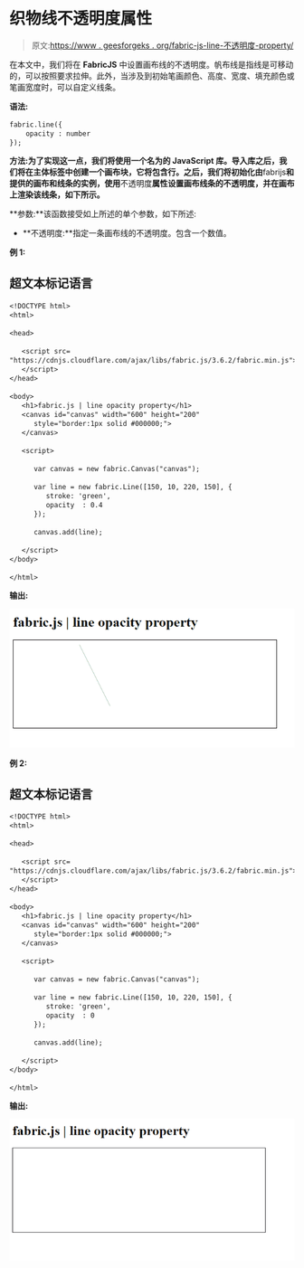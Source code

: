 # 织物线不透明度属性

> 原文:[https://www . geesforgeks . org/fabric-js-line-不透明度-property/](https://www.geeksforgeeks.org/fabric-js-line-opacity-property/)

在本文中，我们将在 **FabricJS** 中设置画布线的不透明度。帆布线是指线是可移动的，可以按照要求拉伸。此外，当涉及到初始笔画颜色、高度、宽度、填充颜色或笔画宽度时，可以自定义线条。

**语法:**

```
fabric.line({
    opacity : number
});
```

**方法:**为了实现这一点，我们将使用一个名为**的 JavaScript 库。导入库之后，我们将在主体标签中创建一个画布块，它将包含行。之后，我们将初始化由**fabrijs**和提供的画布和线条的实例，使用**不透明度**属性设置画布线条的不透明度，并在画布上渲染该线条，如下所示。**

**参数:**该函数接受如上所述的单个参数，如下所述:

*   **不透明度:**指定一条画布线的不透明度。包含一个数值。

**例 1:**

## 超文本标记语言

```
<!DOCTYPE html> 
<html> 

<head> 

   <script src= 
"https://cdnjs.cloudflare.com/ajax/libs/fabric.js/3.6.2/fabric.min.js"> 
   </script> 
</head> 

<body> 
   <h1>fabric.js | line opacity property</h1>
   <canvas id="canvas" width="600" height="200"
      style="border:1px solid #000000;"> 
   </canvas> 

   <script> 

      var canvas = new fabric.Canvas("canvas"); 

      var line = new fabric.Line([150, 10, 220, 150], { 
         stroke: 'green',
         opacity  : 0.4
      }); 

      canvas.add(line); 

   </script> 
</body> 

</html> 
```

**输出:**

![](img/ce5572f809a605b1be2725cb4fe6aaf6.png)

**例 2:**

## 超文本标记语言

```
<!DOCTYPE html> 
<html> 

<head> 

   <script src= 
"https://cdnjs.cloudflare.com/ajax/libs/fabric.js/3.6.2/fabric.min.js"> 
   </script> 
</head> 

<body> 
   <h1>fabric.js | line opacity property</h1>
   <canvas id="canvas" width="600" height="200"
      style="border:1px solid #000000;"> 
   </canvas> 

   <script> 

      var canvas = new fabric.Canvas("canvas"); 

      var line = new fabric.Line([150, 10, 220, 150], { 
         stroke: 'green',
         opacity  : 0
      }); 

      canvas.add(line); 

   </script> 
</body> 

</html> 
```

**输出:**

![](img/65b92c6abe99f8720ba97a3a70502a68.png)